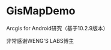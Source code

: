 # GisMapDemo
Arcgis for Android研究（基于10.2.9版本）

非常感谢<a herf="https://www.cnblogs.com/arxive/p/7751971.html">WENG'S LABS</a>博主
